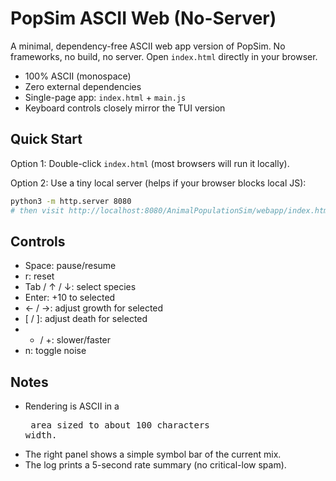# PopSim ASCII Web (No-Server)

A minimal, dependency-free ASCII web app version of PopSim. No frameworks, no build, no server. Open `index.html` directly in your browser.

- 100% ASCII (monospace)
- Zero external dependencies
- Single-page app: `index.html` + `main.js`
- Keyboard controls closely mirror the TUI version

## Quick Start

Option 1: Double-click `index.html` (most browsers will run it locally).

Option 2: Use a tiny local server (helps if your browser blocks local JS):

```bash
python3 -m http.server 8080
# then visit http://localhost:8080/AnimalPopulationSim/webapp/index.html
```

## Controls

- Space: pause/resume
- r: reset
- Tab / ↑ / ↓: select species
- Enter: +10 to selected
- ← / →: adjust growth for selected
- [ / ]: adjust death for selected
- - / +: slower/faster
- n: toggle noise

## Notes

- Rendering is ASCII in a <pre> area sized to about 100 characters width.
- The right panel shows a simple symbol bar of the current mix.
- The log prints a 5-second rate summary (no critical-low spam).
